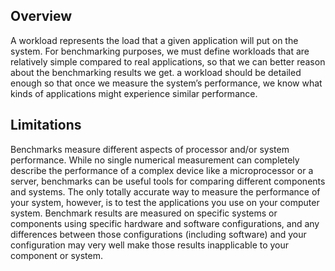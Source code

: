 ## Overview ##
A workload represents the load that a given application will put on the system. For benchmarking purposes, we must define workloads that are relatively simple compared to real applications, so that we can better reason about the benchmarking results we get. a workload should be detailed enough so that once we measure the system’s performance, we know what kinds of applications might experience similar performance.

## Limitations ##
Benchmarks measure different aspects of processor and/or system performance. While no single numerical measurement can completely describe the performance of a complex device like a microprocessor or a server, benchmarks can be useful tools for comparing different components and systems. The only totally accurate way to measure the performance of your system, however, is to test the applications you use on your computer system. Benchmark results are measured on specific systems or components using specific hardware and software configurations, and any differences between those configurations (including software) and your configuration may very well make those results inapplicable to your component or system.